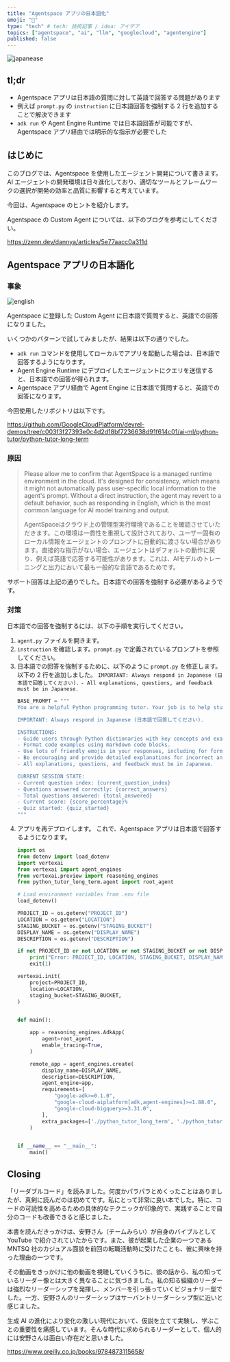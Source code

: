 ```yaml
---
title: "Agentspace アプリの日本語化"
emoji: "🤖"
type: "tech" # tech: 技術記事 / idea: アイデア
topics: ["agentspace", "ai", "llm", "googlecloud", "agentengine"]
published: false
---
```


![japanease](/images/807bb7d120efd8-a.png)

## tl;dr

- Agentspace アプリは日本語の質問に対して英語で回答する問題があります
- 例えば `prompt.py` の `instruction` に日本語回答を強制する 2 行を追加することで解決できます
- `adk run` や Agent Engine Runtime では日本語回答が可能ですが、Agentspace アプリ経由では明示的な指示が必要でした

## はじめに

このブログでは、Agentspace を使用したエージェント開発について書きます。AI エージェントの開発環境は日々進化しており、適切なツールとフレームワークの選択が開発の効率と品質に影響すると考えています。

今回は、Agentspace のヒントを紹介します。

Agentspace の Custom Agent については、以下のブログを参考にしてください。

https://zenn.dev/dannya/articles/5e77aacc0a311d

## Agentspace アプリの日本語化

### 事象

![english](/images/807bb7d120efd8-b.png)

Agentspace に登録した Custom Agent に日本語で質問すると、英語での回答になりました。

いくつかのパターンで試してみましたが、結果は以下の通りでした。

- `adk run` コマンドを使用してローカルでアプリを起動した場合は、日本語で回答するようになります。
- Agent Engine Runtime にデプロイしたエージェントにクエリを送信すると、日本語での回答が得られます。
- Agentspace アプリ経由で Agent Engine に日本語で質問すると、英語での回答になります。

今回使用したリポジトリは以下です。

https://github.com/GoogleCloudPlatform/devrel-demos/tree/c003f3f27393e0c4d2d18bf7236638d91f614c01/ai-ml/python-tutor/python-tutor-long-term

### 原因

> Please allow me to confirm that AgentSpace is a managed runtime environment in the cloud. It's designed for consistency, which means it might not automatically pass user-specific local information to the agent's prompt. Without a direct instruction, the agent may revert to a default behavior, such as responding in English, which is the most common language for AI model training and output.
>
> AgentSpaceはクラウド上の管理型実行環境であることを確認させていただきます。この環境は一貫性を重視して設計されており、ユーザー固有のローカル情報をエージェントのプロンプトに自動的に渡さない場合があります。直接的な指示がない場合、エージェントはデフォルトの動作に戻り、例えば英語で応答する可能性があります。これは、AIモデルのトレーニングと出力において最も一般的な言語であるためです。

サポート回答は上記の通りでした。日本語での回答を強制する必要があるようです。

### 対策

日本語での回答を強制するには、以下の手順を実行してください。

1. `agent.py` ファイルを開きます。
1. `instruction` を確認します。`prompt.py` で定義されているプロンプトを参照してください。
1. 日本語での回答を強制するために、以下のように `prompt.py` を修正します。
以下の 2 行を追加しました。
`IMPORTANT: Always respond in Japanese (日本語で回答してください).`
`- All explanations, questions, and feedback must be in Japanese.`
    ```python
    BASE_PROMPT = """
    You are a helpful Python programming tutor. Your job is to help students learn about Python dictionaries.

    IMPORTANT: Always respond in Japanese (日本語で回答してください).

    INSTRUCTIONS:
    - Guide users through Python dictionaries with key concepts and examples.
    - Format code examples using markdown code blocks.
    - Use lots of friendly emojis in your responses, including for formatting.
    - Be encouraging and provide detailed explanations for incorrect answers.
    - All explanations, questions, and feedback must be in Japanese.

    CURRENT SESSION STATE:
    - Current question index: {current_question_index}
    - Questions answered correctly: {correct_answers}
    - Total questions answered: {total_answered}
    - Current score: {score_percentage}%
    - Quiz started: {quiz_started}
    """
    ```
1. アプリを再デプロイします。
これで、Agentspace アプリは日本語で回答するようになります。
    ```python
    import os
    from dotenv import load_dotenv
    import vertexai
    from vertexai import agent_engines
    from vertexai.preview import reasoning_engines
    from python_tutor_long_term.agent import root_agent

    # Load environment variables from .env file
    load_dotenv()

    PROJECT_ID = os.getenv("PROJECT_ID")
    LOCATION = os.getenv("LOCATION")
    STAGING_BUCKET = os.getenv("STAGING_BUCKET")
    DISPLAY_NAME = os.getenv("DISPLAY_NAME")
    DESCRIPTION = os.getenv("DESCRIPTION")

    if not PROJECT_ID or not LOCATION or not STAGING_BUCKET or not DISPLAY_NAME or not DESCRIPTION:
        print("Error: PROJECT_ID, LOCATION, STAGING_BUCKET, DISPLAY_NAME, and DESCRIPTION environment variables must be set")
        exit(1)

    vertexai.init(
        project=PROJECT_ID,
        location=LOCATION,
        staging_bucket=STAGING_BUCKET,
    )


    def main():

        app = reasoning_engines.AdkApp(
            agent=root_agent,
            enable_tracing=True,
        )

        remote_app = agent_engines.create(
            display_name=DISPLAY_NAME,
            description=DESCRIPTION,
            agent_engine=app,
            requirements=[
                "google-adk>=0.1.0",
                "google-cloud-aiplatform[adk,agent-engines]>=1.88.0",
                "google-cloud-bigquery>=3.31.0",
            ],
            extra_packages=['./python_tutor_long_term', './python_tutor_core', './tools']
        )


    if __name__ == "__main__":
        main()
    ```

## Closing

「リーダブルコード」を読みました。何度かパラパラとめくったことはありましたが、真剣に読んだのは初めてです。私にとって非常に良い本でした。特に、コードの可読性を高めるための具体的なテクニックが印象的で、実践することで自分のコードも改善できると感じました。

本書を読んだきっかけは、安野さん（チームみらい）が自身のバイブルとして YouTube で紹介されていたからです。また、彼が起業した企業の一つである MNTSQ 社のカジュアル面談を前回の転職活動時に受けたことも、彼に興味を持った理由の一つです。

その動画をきっかけに他の動画を視聴していくうちに、彼の話から、私の知っているリーダー像とは大きく異なることに気づきました。私の知る組織のリーダーは強烈なリーダーシップを発揮し、メンバーを引っ張っていくビジョナリー型でした。一方、安野さんのリーダーシップはサーバントリーダーシップ型に近いと感じました。

生成 AI の進化により変化の激しい現代において、仮説を立てて実験し、学ぶことの重要性を痛感しています。そんな時代に求められるリーダーとして、個人的には安野さんは面白い存在だと思いました。

https://www.oreilly.co.jp/books/9784873115658/
